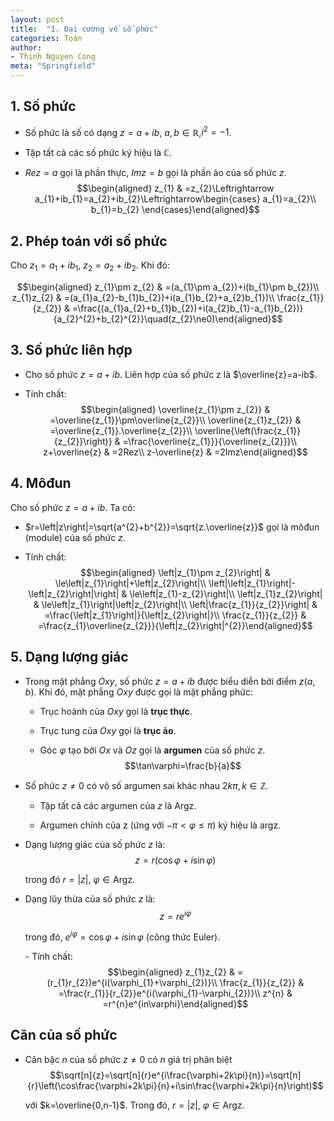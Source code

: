 ```yaml
---
layout: post
title:  "1. Đại cương về số phức"
categories: Toán
author:
- Thinh Nguyen Cong
meta: "Springfield"
---
```


## 1. Số phức

-   Số phức là số có dạng $z=a+ib$, $a,b\in\mathbb{R},$$i^{2}=-1$.

-   Tập tất cả các số phức ký hiệu là $\mathbb{C}.$

-   $Rez=a$ gọi là phần thực, $Imz=b$ gọi là phần ảo của số phức $z.$
    $$\begin{aligned}
    z_{1} & =z_{2}\Leftrightarrow a_{1}+ib_{1}=a_{2}+ib_{2}\Leftrightarrow\begin{cases}
    a_{1}=a_{2}\\
    b_{1}=b_{2}
    \end{cases}\end{aligned}$$

## 2. Phép toán với số phức

Cho $z_{1}=a_{1}+ib_{1}$, $z_{2}=a_{2}+ib_{2}$. Khi đó:

$$\begin{aligned}
z_{1}\pm z_{2} & =(a_{1}\pm a_{2})+i(b_{1}\pm b_{2})\\
z_{1}z_{2} & =(a_{1}a_{2}-b_{1}b_{2})+i(a_{1}b_{2}+a_{2}b_{1})\\
\frac{z_{1}}{z_{2}} & =\frac{(a_{1}a_{2}+b_{1}b_{2})+i(a_{2}b_{1}-a_{1}b_{2})}{a_{2}^{2}+b_{2}^{2}}\quad(z_{2}\ne0)\end{aligned}$$

## 3. Số phức liên hợp

-   Cho số phức $z=a+ib$. Liên hợp của số phức z là $\overline{z}=a-ib$.

-   Tính chất: $$\begin{aligned}
    \overline{z_{1}\pm z_{2}} & =\overline{z_{1}}\pm\overline{z_{2}}\\
    \overline{z_{1}z_{2}} & =\overline{z_{1}}.\overline{z_{2}}\\
    \overline{\left(\frac{z_{1}}{z_{2}}\right)} & =\frac{\overline{z_{1}}}{\overline{z_{2}}}\\
    z+\overline{z} & =2Rez\\
    z-\overline{z} & =2Imz\end{aligned}$$

## 4. Môđun

Cho số phức $z=a+ib$. Ta có:

-   $r=\left|z\right|=\sqrt{a^{2}+b^{2}}=\sqrt{z.\overline{z}}$ gọi là
    môđun (module) của số phức $z$.

-   Tính chất: $$\begin{aligned}
    \left|z_{1}\pm z_{2}\right| & \le\left|z_{1}\right|+\left|z_{2}\right|\\
    \left|\left|z_{1}\right|-\left|z_{2}\right|\right| & \le\left|z_{1}-z_{2}\right|\\
    \left|z_{1}z_{2}\right| & \le\left|z_{1}\right|\left|z_{2}\right|\\
    \left|\frac{z_{1}}{z_{2}}\right| & =\frac{\left|z_{1}\right|}{\left|z_{2}\right|}\\
    \frac{z_{1}}{z_{2}} & =\frac{z_{1}\overline{z_{2}}}{\left|z_{2}\right|^{2}}\end{aligned}$$

## 5. Dạng lượng giác

-   Trong mặt phẳng $Oxy$, số phức $z=a+ib$ được biểu diễn bởi điểm
    $z(a,b)$. Khi đó, mặt phẳng $Oxy$ được gọi là mặt phẳng phức:

    -   Trục hoành của $Oxy$ gọi là **trục thực**.

    -   Trục tung của $Oxy$ gọi là **trục ảo**.

    -   Góc $\varphi$ tạo bởi $Ox$ và $Oz$ gọi là **argumen** của số
        phức $z$. $$\tan\varphi=\frac{b}{a}$$

-   Số phức $z\ne0$ có vô số argumen sai khác nhau
    $2k\pi,k\in\mathbb{Z}$.

    -   Tập tất cả các argumen của $z$ là $\text{Argz}$.

    -   Argumen chính của z (ứng với $-\pi<\varphi\le\pi)$ ký hiệu là
        $\text{argz}.$

-   Dạng lượng giác của số phức $z$ là:
    $$z=r(\cos\varphi+i\sin\varphi)$$

    trong đó $r=\left|z\right|$, $\varphi\in\text{Argz}.$

-   Dạng lũy thừa của số phức $z$ là: $$z=re^{i\varphi}$$

    trong đó, $e^{i\varphi}=\cos\varphi+i\sin\varphi$ (công thức Euler).

    \- Tính chất: $$\begin{aligned}
    z_{1}z_{2} & =(r_{1}r_{2})e^{i(\varphi_{1}+\varphi_{2})}\\
    \frac{z_{1}}{z_{2}} & =\frac{r_{1}}{r_{2}}e^{i(\varphi_{1}-\varphi_{2})}\\
    z^{n} & =r^{n}e^{in\varphi}\end{aligned}$$

## Căn của số phức

-   Căn bậc $n$ của số phức $z\ne0$ có $n$ giá trị phân biệt
    $$\sqrt[n]{z}=\sqrt[n]{r}e^{i\frac{\varphi+2k\pi}{n}}=\sqrt[n]{r}\left(\cos\frac{\varphi+2k\pi}{n}+i\sin\frac{\varphi+2k\pi}{n}\right)$$

    với $k=\overline{0,n-1}$. Trong đó, $r=\left|z\right|,$
    $\varphi\in\text{Argz}$.
